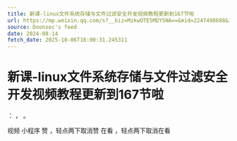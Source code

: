 ```yaml
---
title: 新课-linux文件系统存储与文件过滤安全开发视频教程更新到167节啦
url: https://mp.weixin.qq.com/s?__biz=MzkwOTE5MDY5NA==&mid=2247498688&idx=1&sn=0806b6c411dfe712ee19f85071dc6ffa
source: Doonsec's feed
date: 2024-08-14
fetch_date: 2025-10-06T18:00:31.245311
---
```


# 新课-linux文件系统存储与文件过滤安全开发视频教程更新到167节啦

：
，
。

视频
小程序
赞
，轻点两下取消赞
在看
，轻点两下取消在看